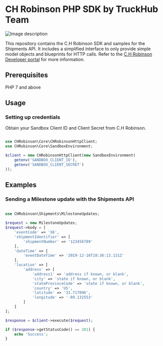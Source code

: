 # CH Robinson PHP SDK by TruckHub Team

![Image description](https://github.com/mytruckhub/CH-Robinson-PHP-SDK/blob/master/CHRobinson-Banner.jpg)

This repository contains the C.H Robinson SDK and samples for the Shipments API. It includes a simplified interface to only provide simple model objects and blueprints for HTTP calls. Refer to the [C.H Robinson Developer portal](https://www.google.com) for more information.

## Prerequisites

PHP 7 and above

## Usage

### Setting up credentials

Obtain your Sandbox Client ID and Client Secret from C.H Robinson.

```php

use CHRobinson\Core\CHRobinsonHttpClient;
use CHRobinson\Core\SandboxEnvironment;

$client = new CHRobinsonHttpClient(new SandboxEnvironment(
    getenv('SANDBOX_CLIENT_ID'),
    getenv('SANDBOX_CLIENT_SECRET')
));

```

## Examples

### Sending a Milestone update with the Shipments API

```php

use CHRobinson\Shipments\MilestoneUpdates;

$request = new MilestoneUpdates;
$request->body = [
    'eventCode' => 'X6',
    'shipmentIdentifier' => [
        'shipmentNumber' => '123456789'
    ],
    'dateTime' => [
        'eventDateTime' => '2019-12-16T18:36:13.131Z'
    ],
    'location' => [
        'address' => [
            'address1' => 'address if known, or blank',
            'city' => 'state if known, or blank',
            'stateProvinceCode' => 'state if known, or blank',
            'country' => 'US',
            'latitude' => '31.717096',
            'longitude' => '-99.132553'
        ]
    ]
];

$response = $client->execute($request);

if ($response->getStatusCode() == 201) {
    echo 'Success';
}

```